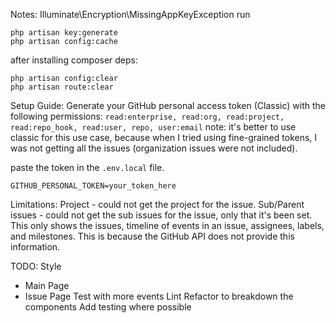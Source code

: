 Notes:
Illuminate\Encryption\MissingAppKeyException
run

```
php artisan key:generate
php artisan config:cache
```

after installing composer deps:

```
php artisan config:clear
php artisan route:clear
```

Setup Guide:
Generate your GitHub personal access token (Classic) with the following permissions:
`read:enterprise, read:org, read:project, read:repo_hook, read:user, repo, user:email`
note: it's better to use classic for this use case, because when I tried using fine-grained tokens,
I was not getting all the issues (organization issues were not included).

paste the token in the `.env.local` file.

```
GITHUB_PERSONAL_TOKEN=your_token_here
```

Limitations:
Project - could not get the project for the issue.
Sub/Parent issues - could not get the sub issues for the issue, only that it's been set.
This only shows the issues, timeline of events in an issue, assignees, labels, and milestones.
This is because the GitHub API does not provide this information.

TODO:
Style

- Main Page
- Issue Page
  Test with more events
  Lint
  Refactor to breakdown the components
  Add testing where possible
